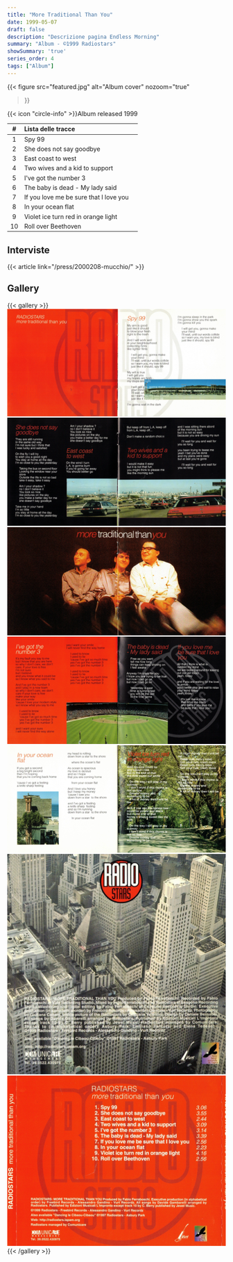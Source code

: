 ```yaml
---
title: "More Traditional Than You"
date: 1999-05-07
draft: false
description: "Descrizione pagina Endless Morning"
summary: "Album - ©1999 Radiostars"
showSummary: 'true'
series_order: 4
tags: ["Album"]
---
```

<!-- [{{< icon "jamendo" >}}](https://www.jamendo.com/album/27539/endless-morning "Jamendo") -->

<!-- Availabe on [Jamendo](https://www.jamendo.com/album/27539/endless-morning "Jamendo"), Spotify -->


{{< figure
    src="featured.jpg"
    alt="Album cover"
    nozoom="true"
>}}

{{< icon "circle-info" >}}Album released 1999
<!-- {{< button href="https://www.jamendo.com/album/27539/endless-morning" target="_self" >}}
Play on Jamendo
{{< /button >}} -->

| #     | Lista delle tracce                    |               |
| :---: | :---                                  | :---          |
| 1     | Spy 99                                |               |
| 2     | She does not say goodbye              |               |
| 3     | East coast to west                    |               |
| 4     | Two wives and a kid to support        |               |
| 5     | I've got the number 3                 |               |
| 6     | The baby is dead - My lady said       |               |
| 7     | If you love me be sure that I love you |               |
| 8     | In your ocean flat                    |               |
| 9     | Violet ice turn red in orange light   |               |
| 10    | Roll over Beethoven                   |               |

## Interviste
{{< article link="/press/2000208-mucchio/" >}}

## Gallery
{{< gallery >}}
    <img src="pag1.jpg" class="grid-w33"/>
    <img src="pag2.jpg" class="grid-w33"/>
    <img src="pag3.jpg" class="grid-w33"/>
    <img src="pag4.jpg" class="grid-w33"/>
    <img src="pag5.jpg" class="grid-w33"/>
    <img src="pag6.jpg" class="grid-w33"/>
    <img src="retro.jpg" class="grid-w33"/>
{{< /gallery >}}
